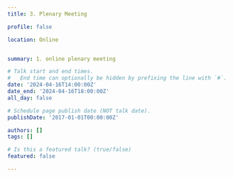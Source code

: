 ```yaml
---
title: 3. Plenary Meeting

profile: false

location: Online


summary: 1. online plenary meeting

# Talk start and end times.
#   End time can optionally be hidden by prefixing the line with `#`.
date: '2024-04-16T14:00:00Z'
date_end: '2024-04-16T18:00:00Z'
all_day: false

# Schedule page publish date (NOT talk date).
publishDate: '2017-01-01T00:00:00Z'

authors: []
tags: []

# Is this a featured talk? (true/false)
featured: false

---
```

